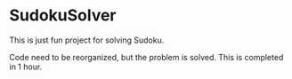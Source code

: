 # SudokuSolver

This is just fun project for solving Sudoku. 

Code need to be reorganized, but the problem is solved. This is completed in 1 hour.